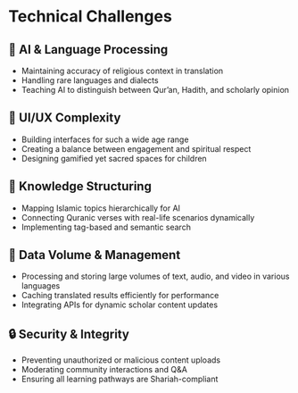 # Technical Challenges

## 🤖 AI & Language Processing

- Maintaining accuracy of religious context in translation
- Handling rare languages and dialects
- Teaching AI to distinguish between Qur’an, Hadith, and scholarly opinion

## 🎨 UI/UX Complexity

- Building interfaces for such a wide age range
- Creating a balance between engagement and spiritual respect
- Designing gamified yet sacred spaces for children

## 🧠 Knowledge Structuring

- Mapping Islamic topics hierarchically for AI
- Connecting Quranic verses with real-life scenarios dynamically
- Implementing tag-based and semantic search

## 💾 Data Volume & Management

- Processing and storing large volumes of text, audio, and video in various languages
- Caching translated results efficiently for performance
- Integrating APIs for dynamic scholar content updates

## 🔒 Security & Integrity

- Preventing unauthorized or malicious content uploads
- Moderating community interactions and Q&A
- Ensuring all learning pathways are Shariah-compliant
